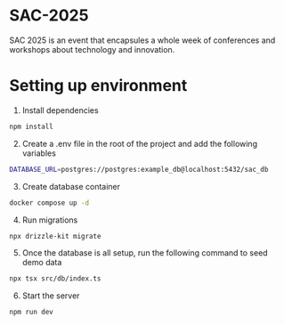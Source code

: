 # SAC-2025

SAC 2025 is an event that encapsules a whole week of conferences and workshops about technology and innovation.

# Setting up environment

1. Install dependencies
```bash
npm install
```
2. Create a .env file in the root of the project and add the following variables
```bash
DATABASE_URL=postgres://postgres:example_db@localhost:5432/sac_db
```
3. Create database container
```bash
docker compose up -d
```
4. Run migrations
```bash
npx drizzle-kit migrate
```
5. Once the database is all setup, run the following command to seed demo data
```bash
npx tsx src/db/index.ts
```
6. Start the server
```bash
npm run dev
```
